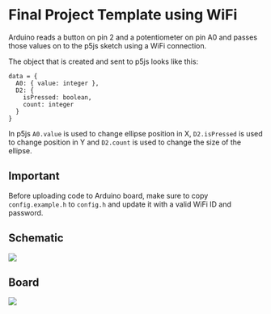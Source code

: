 # Final Project Template using WiFi

Arduino reads a button on pin 2 and a potentiometer on pin A0 and passes those values on to the p5js sketch using a WiFi connection.

The object that is created and sent to p5js looks like this:

```
data = {
  A0: { value: integer },
  D2: {
    isPressed: boolean,
    count: integer
  }
}
```

In p5js ```A0.value``` is used to change ellipse position in X, ```D2.isPressed``` is used to change position in Y and ```D2.count``` is used to change the size of the ellipse.

## Important
Before uploading code to Arduino board, make sure to copy ```config.example.h``` to ```config.h``` and update it with a valid WiFi ID and password.

## Schematic
![](https://6063d.github.io/imgs/FinalProject_sch.jpg)

## Board
![](https://6063d.github.io/imgs/FinalProject_bb.jpg)
